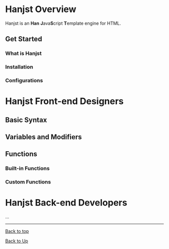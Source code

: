 
# Hanjst Overview

Hanjst is an **Han** **J**ava**S**cript **T**emplate engine for HTML.
## Get Started
### What is Hanjst
### Installation
### Configurations

# Hanjst Front-end Designers
## Basic Syntax
## Variables and Modifiers
## Functions
### Built-in Functions
### Custom Functions

# Hanjst Back-end Developers
...

---
[Back to top](index)

[Back to Up](../index)
<!--stackedit_data:
eyJoaXN0b3J5IjpbLTIzMjgzMTk0Miw0NDg0NzAzMzFdfQ==
-->